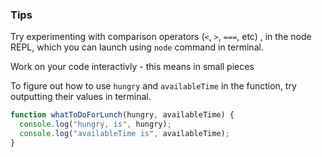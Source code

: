  ### Tips

 Try experimenting with comparison operators (`<`, `>`, `===`, etc) , in the node REPL, 
 which you can launch using `node` command in terminal.

 Work on your code interactivly - this means in small pieces

 To figure out how to use `hungry` and `availableTime` in the function, try outputting their values in terminal.

 ``` javascript
 function whatToDoForLunch(hungry, availableTime) {
   console.log("hungry, is", hungry);
   console.log("availableTime is", availableTime);
 }